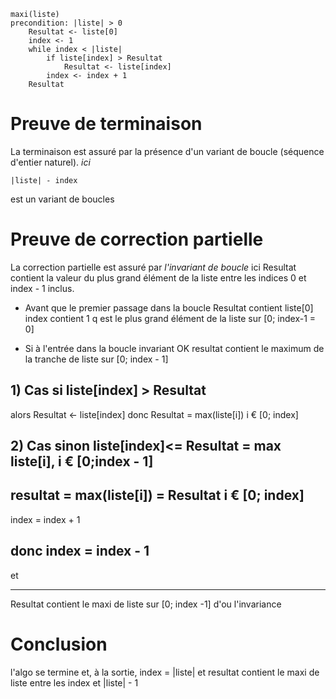```plaintext
maxi(liste)
precondition: |liste| > 0
    Resultat <- liste[0]
    index <- 1
    while index < |liste|
        if liste[index] > Resultat
            Resultat <- liste[index]
        index <- index + 1
    Resultat
```
# Preuve de terminaison
La terminaison est assuré par la présence d'un variant de boucle (séquence d'entier naturel). *ici* 
```plaintext
|liste| - index 
```
est un variant de boucles


# Preuve de correction partielle
La correction partielle est assuré par *l'invariant de boucle* ici Resultat contient la valeur du plus grand élément de la liste entre les indices 0 et index - 1 inclus.
- Avant que le premier passage dans la boucle
Resultat contient liste[0]
index contient 1
q est le plus grand élément de la liste sur [0; index-1 = 0]

- Si à l'entrée dans la boucle invariant OK
resultat contient le maximum de la tranche de liste sur [0; index - 1]

## 1) Cas si liste[index] > Resultat
alors Resultat <- liste[index]
donc Resultat = max(liste[i])
i € [0; index]


## 2) Cas sinon liste[index]<= Resultat = max liste[i], i € [0;index - 1]
resultat = max(liste[i]) = Resultat
i € [0; index]
-----
index = index + 1

donc 
index = index - 1
-----
et 
--------                                   -----
Resultat contient le maxi de liste sur [0; index -1]
d'ou l'invariance 
# Conclusion 
l'algo se termine et, à la sortie, index = |liste|
et resultat contient le maxi de liste entre les index et |liste| - 1
